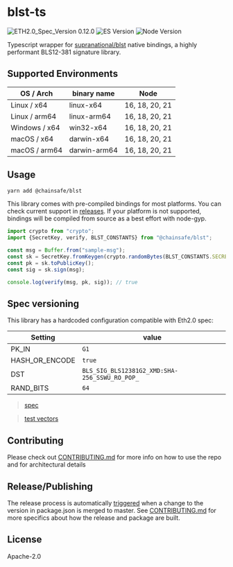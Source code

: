 # blst-ts

![ETH2.0_Spec_Version 0.12.0](https://img.shields.io/badge/ETH2.0_Spec_Version-0.12.0-2e86c1.svg)
![ES Version](https://img.shields.io/badge/ES-2017-yellow)
![Node Version](https://img.shields.io/badge/node-16.x-green)

Typescript wrapper for [supranational/blst](https://github.com/supranational/blst) native bindings, a highly performant BLS12-381 signature library.

## Supported Environments

| OS / Arch     | binary name | Node                               |
| ------------- | ----------- | ---------------------------------- |
| Linux / x64   | linux-x64   | 16, 18, 20, 21 |
| Linux / arm64 | linux-arm64 | 16, 18, 20, 21 |
| Windows / x64 | win32-x64   | 16, 18, 20, 21 |
| macOS / x64     | darwin-x64  | 16, 18, 20, 21 |
| macOS / arm64      | darwin-arm64  | 16, 18, 20, 21 |

## Usage

```bash
yarn add @chainsafe/blst
```

This library comes with pre-compiled bindings for most platforms. You can check current support in [releases](https://github.com/ChainSafe/blst-ts/releases). If your platform is not supported, bindings will be compiled from source as a best effort with node-gyp.

```ts
import crypto from "crypto";
import {SecretKey, verify, BLST_CONSTANTS} from "@chainsafe/blst";

const msg = Buffer.from("sample-msg");
const sk = SecretKey.fromKeygen(crypto.randomBytes(BLST_CONSTANTS.SECRET_KEY_LENGTH));
const pk = sk.toPublicKey();
const sig = sk.sign(msg);

console.log(verify(msg, pk, sig)); // true
```

## Spec versioning

This library has a hardcoded configuration compatible with Eth2.0 spec:

| Setting        | value                                         |
| -------------- | --------------------------------------------- |
| PK_IN          | `G1`                                          |
| HASH_OR_ENCODE | `true`                                        |
| DST            | `BLS_SIG_BLS12381G2_XMD:SHA-256_SSWU_RO_POP_` |
| RAND_BITS      | `64`                                          |

> [spec](https://github.com/ethereum/eth2.0-specs/blob/v0.11.1/specs/phase0/beacon-chain.md#bls-signatures)

> [test vectors](https://github.com/ethereum/consensus-spec-tests/tree/master/tests/general)

## Contributing

Please check out [CONTRIBUTING.md](./CONTRIBUTING.md) for more info on how to use the repo and for architectural details

## Release/Publishing

The release process is automatically [triggered](.github/workflows/main.yml#L198) when a change to the version in package.json is merged to master.  See [CONTRIBUTING.md](./CONTRIBUTING.md) for more specifics about how the release and package are built.

## License

Apache-2.0

